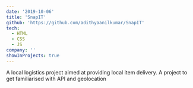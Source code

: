 ```yaml
---
date: '2019-10-06'
title: 'SnapIT'
github: 'https://github.com/adithyaanilkumar/SnapIT'
tech:
  - HTML
  - CSS
  - JS
company: ''
showInProjects: true
---
```


A local logistics project aimed at providing local item delivery. A project to get familiarised with API and geolocation